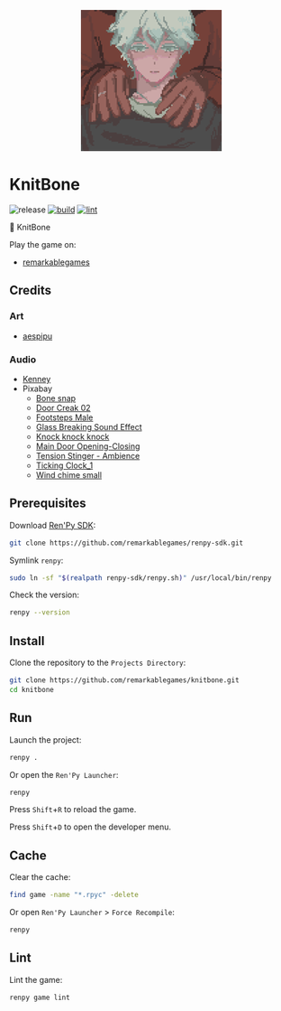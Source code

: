 <p align="center">
  <img src="https://raw.githubusercontent.com/remarkablegames/knitbone/master/game/gui/window_icon.png" alt="KnitBone">
</p>

# KnitBone

![release](https://img.shields.io/github/v/release/remarkablegames/knitbone)
[![build](https://github.com/remarkablegames/knitbone/actions/workflows/build.yml/badge.svg)](https://github.com/remarkablegames/knitbone/actions/workflows/build.yml)
[![lint](https://github.com/remarkablegames/knitbone/actions/workflows/lint.yml/badge.svg)](https://github.com/remarkablegames/knitbone/actions/workflows/lint.yml)

🦴 KnitBone

Play the game on:

- [remarkablegames](https://remarkablegames.org/knitbone)

## Credits

### Art

- [aespipu](https://aespipu.itch.io/)

### Audio

- [Kenney](https://kenney.nl/assets/interface-sounds)
- Pixabay
  - [Bone snap](https://pixabay.com/sound-effects/bone-snap-408148/)
  - [Door Creak 02](https://pixabay.com/sound-effects/door-creak-02-79920/)
  - [Footsteps Male](https://pixabay.com/sound-effects/footsteps-male-362053/)
  - [Glass Breaking Sound Effect](https://pixabay.com/sound-effects/glass-breaking-sound-effect-240679/)
  - [Knock knock knock](https://pixabay.com/sound-effects/knock-knock-knock-40474/)
  - [Main Door Opening-Closing](https://pixabay.com/sound-effects/main-door-opening-closing-38280/)
  - [Tension Stinger - Ambience](https://pixabay.com/sound-effects/tension-stinger-ambience-355381/)
  - [Ticking Clock_1](https://pixabay.com/sound-effects/ticking-clock-1-27477/)
  - [Wind chime small](https://pixabay.com/sound-effects/wind-chime-small-64660/)

## Prerequisites

Download [Ren'Py SDK](https://www.renpy.org/latest.html):

```sh
git clone https://github.com/remarkablegames/renpy-sdk.git
```

Symlink `renpy`:

```sh
sudo ln -sf "$(realpath renpy-sdk/renpy.sh)" /usr/local/bin/renpy
```

Check the version:

```sh
renpy --version
```

## Install

Clone the repository to the `Projects Directory`:

```sh
git clone https://github.com/remarkablegames/knitbone.git
cd knitbone
```

## Run

Launch the project:

```sh
renpy .
```

Or open the `Ren'Py Launcher`:

```sh
renpy
```

Press `Shift`+`R` to reload the game.

Press `Shift`+`D` to open the developer menu.

## Cache

Clear the cache:

```sh
find game -name "*.rpyc" -delete
```

Or open `Ren'Py Launcher` > `Force Recompile`:

```sh
renpy
```

## Lint

Lint the game:

```sh
renpy game lint
```

